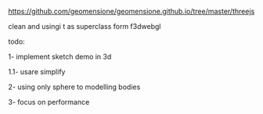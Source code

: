 https://github.com/geomensione/geomensione.github.io/tree/master/threejs

clean and usingi t as superclass form f3dwebgl

todo:

1- implement sketch demo in 3d
  
  1.1- usare simplify

2- using only sphere to modelling bodies

3- focus on performance
